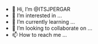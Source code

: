 - 👋 Hi, I’m @ITSJPERGAR
- 👀 I’m interested in ...
- 🌱 I’m currently learning ...
- 💞️ I’m looking to collaborate on ...
- 📫 How to reach me ...

<!---
ITSJPERGAR/ITSJPERGAR is a ✨ special ✨ repository because its `README.md` (this file) appears on your GitHub profile.
You can click the Preview link to take a look at your changes.
--->
